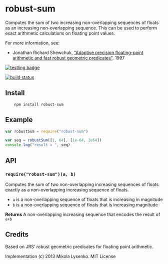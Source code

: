robust-sum
==========
Computes the sum of two increasing non-overlapping sequences of floats as an increasing non-overlapping sequence.  This can be used to perform exact arithmetic calculations on floating point values.

For more information, see:

* Jonathan Richard Shewchuk, ["Adaptive precision floating-point arithmetic and fast robust geometric predicates"](http://www.cs.cmu.edu/afs/cs/project/quake/public/papers/robust-arithmetic.ps). 1997

[![testling badge](https://ci.testling.com/mikolalysenko/robust-sum.png)](https://ci.testling.com/mikolalysenko/robust-sum)

[![build status](https://secure.travis-ci.org/mikolalysenko/robust-sum.png)](http://travis-ci.org/mikolalysenko/robust-sum)

## Install

		npm install robust-sum

## Example

```javascript
var robustSum = require("robust-sum")

var seq = robustSum([1, 64], [1e-64, 1e64])
console.log("result = ", seq)
```

## API

### `require("robust-sum")(a, b)`
Computes the sum of two non-overlapping increasing sequences of floats exactly as a non-overlapping increasing sequence of floats.

* `a` is a non-overlapping sequence of floats that is increasing in magnitude
* `b` is a non-overlapping sequence of floats that is increasing magnitude

**Returns** A non-overlapping increasing sequence that encodes the result of `a+b`

## Credits
Based on JRS' robust geometric predicates for floating point arithmetic.

Implementation (c) 2013 Mikola Lysenko. MIT License